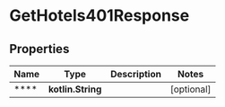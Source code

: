 
# GetHotels401Response

## Properties
Name | Type | Description | Notes
------------ | ------------- | ------------- | -------------
**** | **kotlin.String** |  |  [optional]



